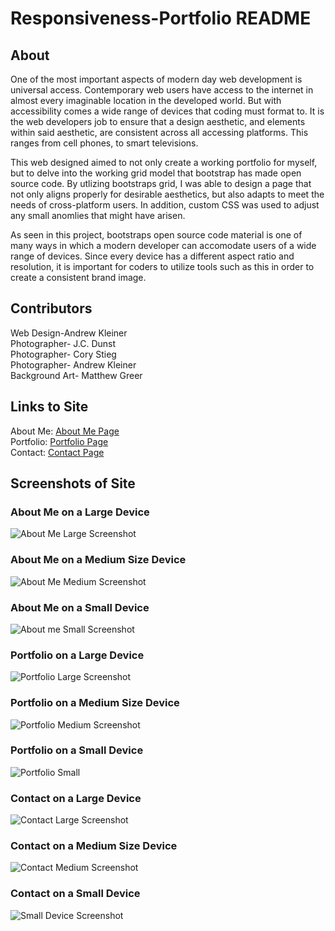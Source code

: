# Responsiveness-Portfolio README

## About

One of the most important aspects of modern day web development is universal access. Contemporary web users have access to the internet in almost every imaginable location in the developed world. But with accessibility comes a wide range of devices that coding must format to. It is the web developers job to ensure that a design aesthetic, and elements within said aesthetic, are consistent across all accessing platforms. This ranges from cell phones, to smart televisions.

This web designed aimed to not only create a working portfolio for myself, but to delve into the working grid model that bootstrap has made open source code. By utlizing bootstraps grid, I was able to design a page that not only aligns properly for desirable aesthetics, but also adapts to meet the needs of cross-platform users. In addition, custom CSS was used to adjust any small anomlies that might have arisen.

As seen in this project, bootstraps open source code material is one of many ways in which a modern developer can accomodate users of a wide range of devices. Since every device has a different aspect ratio and resolution, it is important for coders to utilize tools such as this in order to create a consistent brand image.

## Contributors
Web Design-Andrew Kleiner\
Photographer- J.C. Dunst\
Photographer- Cory Stieg\
Photographer- Andrew Kleiner\
Background Art- Matthew Greer

## Links to Site
About Me: [About Me Page](https://akleiner26.github.io/Responsiveness-Portfolio/ "target=_blank")\
Portfolio: [Portfolio Page](https://akleiner26.github.io/Responsiveness-Portfolio/portfolio.html "target=_blank")\
Contact: [Contact Page](https://akleiner26.github.io/Responsiveness-Portfolio/contact.html "target=_blank")

## Screenshots of Site
### About Me on a Large Device
<img src="/assets/images/Screenshots/aboutMeBig.png" alt="About Me Large Screenshot">

### About Me on a Medium Size Device
<img src="/assets/images/Screenshots/aboutMeMed.png" alt="About Me Medium Screenshot">

### About Me on a Small Device
<img src="/assets/images/Screenshots/aboutMeSmall.png" alt="About me Small Screenshot">

### Portfolio on a Large Device
<img src="/assets/images/Screenshots/portfolioBig.png" alt="Portfolio Large Screenshot">

### Portfolio on a Medium Size Device
<img src="/assets/images/Screenshots/portfolioMed.png" alt="Portfolio Medium Screenshot">

### Portfolio on a Small Device
<img src="/assets/images/Screenshots/portfolioSmall.png" alt="Portfolio Small">

### Contact on a Large Device
<img src="/assets/images/Screenshots/contactBig.png" alt="Contact Large Screenshot">

### Contact on a Medium Size Device
<img src="/assets/images/Screenshots/contactMed.png" alt="Contact Medium Screenshot">

### Contact on a Small Device
<img src="/assets/images/Screenshots/contactSmall.png" alt="Small Device Screenshot">


